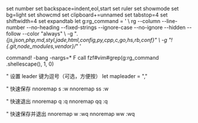 set number
set backspace=indent,eol,start
set ruler
set showmode
set bg=light
set showcmd
set clipboard+=unnamed
set tabstop=4
set shiftwidth=4
set expandtab
let g:rg_command = '
  \ rg --column --line-number --no-heading --fixed-strings --ignore-case --no-ignore --hidden --follow --color "always"
  \ -g "*.{js,json,php,md,styl,jade,html,config,py,cpp,c,go,hs,rb,conf}"
  \ -g "!{.git,node_modules,vendor}/*" '

command! -bang -nargs=* F call fzf#vim#grep(g:rg_command .shellescape(<q-args>), 1, <bang>0)

" 设置 leader 键为逗号（可选，方便按）
let mapleader = ","

" 快速保存
nnoremap <leader>s :w<CR>
nnoremap ss :w<CR>

" 快速退出
nnoremap <leader>q :q<CR>
nnoremap qq :q<CR>

" 快速保存并退出
nnoremap <leader>w :wq<CR>
nnoremap ww :wq<CR>